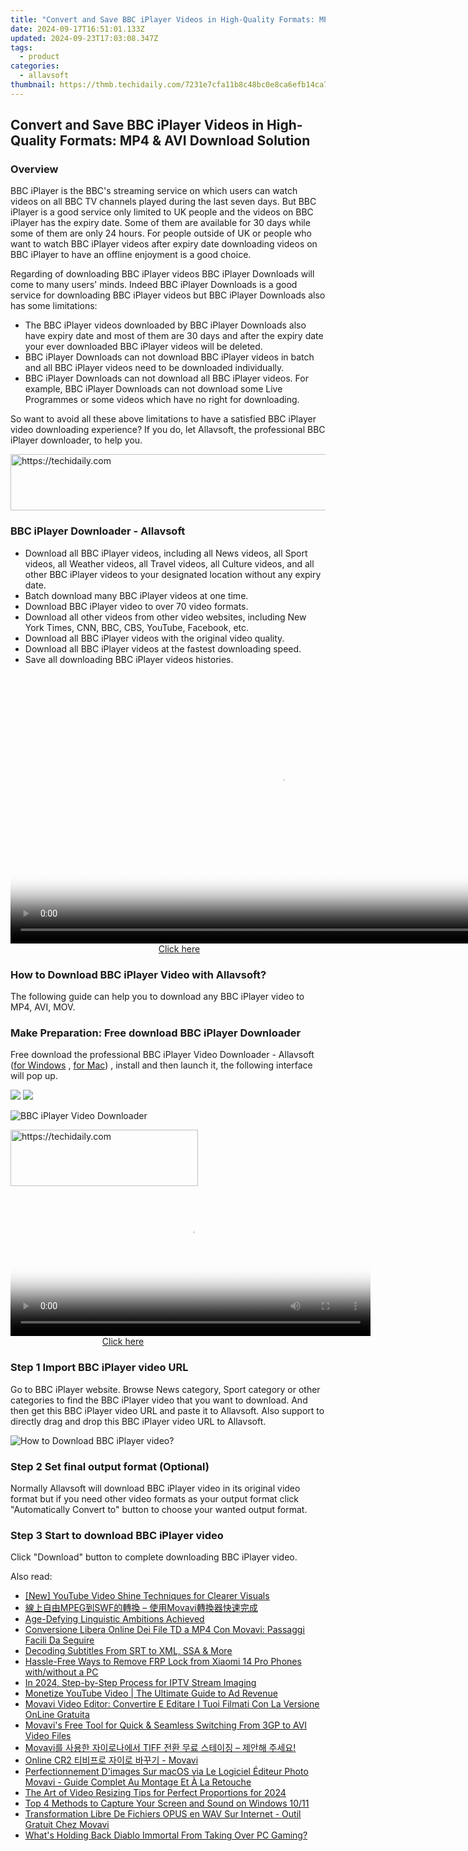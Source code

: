 ```yaml
---
title: "Convert and Save BBC iPlayer Videos in High-Quality Formats: MP4 & AVI Download Solution"
date: 2024-09-17T16:51:01.133Z
updated: 2024-09-23T17:03:08.347Z
tags:
  - product
categories:
  - allavsoft
thumbnail: https://thmb.techidaily.com/7231e7cfa11b8c48bc0e8ca6efb14ca7e0a26276b7faf838f32af6539b7e71cf.jpg
---
```


## Convert and Save BBC iPlayer Videos in High-Quality Formats: MP4 & AVI Download Solution

### Overview

BBC iPlayer is the BBC's streaming service on which users can watch videos on all BBC TV channels played during the last seven days. But BBC iPlayer is a good service only limited to UK people and the videos on BBC iPlayer has the expiry date. Some of them are available for 30 days while some of them are only 24 hours. For people outside of UK or people who want to watch BBC iPlayer videos after expiry date downloading videos on BBC iPlayer to have an offline enjoyment is a good choice.

Regarding of downloading BBC iPlayer videos BBC iPlayer Downloads will come to many users' minds. Indeed BBC iPlayer Downloads is a good service for downloading BBC iPlayer videos but BBC iPlayer Downloads also has some limitations:

* The BBC iPlayer videos downloaded by BBC iPlayer Downloads also have expiry date and most of them are 30 days and after the expiry date your ever downloaded BBC iPlayer videos will be deleted.
* BBC iPlayer Downloads can not download BBC iPlayer videos in batch and all BBC iPlayer videos need to be downloaded individually.
* BBC iPlayer Downloads can not download all BBC iPlayer videos. For example, BBC iPlayer Downloads can not download some Live Programmes or some videos which have no right for downloading.

So want to avoid all these above limitations to have a satisfied BBC iPlayer video downloading experience? If you do, let Allavsoft, the professional BBC iPlayer downloader, to help you.

<!-- affiliate ads begin -->
<a href="https://aligracehair.sjv.io/c/5597632/1886048/19272" target="_top" id="1886048">
  <img src="//a.impactradius-go.com/display-ad/19272-1886048" border="0" alt="https://techidaily.com" width="728" height="90"/>
</a>
<img height="0" width="0" src="https://aligracehair.sjv.io/i/5597632/1886048/19272" style="position:absolute;visibility:hidden;" border="0" />
<!-- affiliate ads end -->

### BBC iPlayer Downloader - Allavsoft

* Download all BBC iPlayer videos, including all News videos, all Sport videos, all Weather videos, all Travel videos, all Culture videos, and all other BBC iPlayer videos to your designated location without any expiry date.
* Batch download many BBC iPlayer videos at one time.
* Download BBC iPlayer video to over 70 video formats.
* Download all other videos from other video websites, including New York Times, CNN, BBC, CBS, YouTube, Facebook, etc.
* Download all BBC iPlayer videos with the original video quality.
* Download all BBC iPlayer videos at the fastest downloading speed.
* Save all downloading BBC iPlayer videos histories.

<!-- affiliate ads begin -->
<span id="1424531">
					<video width="864" height="NaN" style="cursor:pointer"
           poster="//a.impactradius-go.com/display-clicktoplayimage/1424531.png"
           onclick="if(!this.playClicked){this.play();this.setAttribute('controls',true);this.playClicked=true;}">
	   <source src="//a.impactradius-go.com/display-ad/16446-1424531">
	   <img src="//a.impactradius-go.com/display-clicktoplayimage/1424531.png" style="border: none; height: 100%; width: 100%; object-fit: contain">
	</video>
	<div style="width:540px;text-align:center"><a href="javascript:window.open(decodeURIComponent('https%3A%2F%2Flaganoo.pxf.io%2Fc%2F5597632%2F1424531%2F16446'), '_blank');void(0);">Click here</a></div>
</span>
<img height="0" width="0" src="https://imp.pxf.io/i/5597632/1424531/16446" style="position:absolute;visibility:hidden;" border="0" />
<!-- affiliate ads end -->

### How to Download BBC iPlayer Video with Allavsoft?

The following guide can help you to download any BBC iPlayer video to MP4, AVI, MOV.

### Make Preparation: Free download BBC iPlayer Downloader

Free download the professional BBC iPlayer Video Downloader - Allavsoft ([for Windows](https://tools.techidaily.com/allavsoft/products/) , [for Mac](https://tools.techidaily.com/allavsoft/products/)) , install and then launch it, the following interface will pop up.

[![](https://www.allavsoft.com/how-to/../images/how-to/free-download-win.jpg)](https://tools.techidaily.com/allavsoft/products/) [![](https://www.allavsoft.com/how-to/../images/how-to/free-download-mac.jpg)](https://tools.techidaily.com/allavsoft/products/)

![BBC iPlayer Video Downloader](https://www.allavsoft.com/how-to/../images/allavsoft/screen-shot-600.jpg)

<!-- affiliate ads begin -->
<a href="https://aligracehair.sjv.io/c/5597632/2027190/19272" target="_top" id="2027190">
  <img src="//a.impactradius-go.com/display-ad/19272-2027190" border="0" alt="https://techidaily.com" width="300" height="90"/>
</a>
<img height="0" width="0" src="https://aligracehair.sjv.io/i/5597632/2027190/19272" style="position:absolute;visibility:hidden;" border="0" />
<!-- affiliate ads end -->

<!-- affiliate ads begin -->
<span id="1983573">
					<video width="576" height="240" style="cursor:pointer"
           poster="//a.impactradius-go.com/display-clicktoplayimage/1983573.png"
           onclick="if(!this.playClicked){this.play();this.setAttribute('controls',true);this.playClicked=true;}">
	   <source src="//a.impactradius-go.com/display-ad/22993-1983573">
	   <img src="//a.impactradius-go.com/display-clicktoplayimage/1983573.png" style="border: none; height: 100%; width: 100%; object-fit: contain">
	</video>
	<div style="width:360px;text-align:center"><a href="javascript:window.open(decodeURIComponent('https%3A%2F%2Fhomestyler.sjv.io%2Fc%2F5597632%2F1983573%2F22993'), '_blank');void(0);">Click here</a></div>
</span>
<img height="0" width="0" src="https://imp.pxf.io/i/5597632/1983573/22993" style="position:absolute;visibility:hidden;" border="0" />
<!-- affiliate ads end -->

### Step 1 Import BBC iPlayer video URL

Go to BBC iPlayer website. Browse News category, Sport category or other categories to find the BBC iPlayer video that you want to download. And then get this BBC iPlayer video URL and paste it to Allavsoft. Also support to directly drag and drop this BBC iPlayer video URL to Allavsoft.

![How to Download BBC iPlayer video?](https://www.allavsoft.com/how-to/../images/how-to/download-rtmp-video/download-rtmp-video.jpg)

### Step 2 Set final output format (Optional)

Normally Allavsoft will download BBC iPlayer video in its original video format but if you need other video formats as your output format click "Automatically Convert to" button to choose your wanted output format.

### Step 3 Start to download BBC iPlayer video

Click "Download" button to complete downloading BBC iPlayer video.

<ins class="adsbygoogle"
     style="display:block"
     data-ad-format="autorelaxed"
     data-ad-client="ca-pub-7571918770474297"
     data-ad-slot="1223367746"></ins>

<ins class="adsbygoogle"
     style="display:block"
     data-ad-client="ca-pub-7571918770474297"
     data-ad-slot="8358498916"
     data-ad-format="auto"
     data-full-width-responsive="true"></ins>

<span class="atpl-alsoreadstyle">Also read:</span>
<div><ul>
<li><a href="https://youtube-blog.techidaily.com/outube-video-shine-techniques-for-clearer-visuals/"><u>[New] YouTube Video Shine Techniques for Clearer Visuals</u></a></li>
<li><a href="https://win-premium.techidaily.com/mpegswf-movavi/"><u>線上自由MPEG到SWF的轉換 – 使用Movavi轉換器快速完成</u></a></li>
<li><a href="https://mondly-stories.techidaily.com/1719580724314-age-defying-linguistic-ambitions-achieved/"><u>Age-Defying Linguistic Ambitions Achieved</u></a></li>
<li><a href="https://win-premium.techidaily.com/conversione-libera-online-dei-file-td-a-mp4-con-movavi-passaggi-facili-da-seguire/"><u>Conversione Libera Online Dei File TD a MP4 Con Movavi: Passaggi Facili Da Seguire</u></a></li>
<li><a href="https://extra-information.techidaily.com/decoding-subtitles-from-srt-to-xml-ssa-and-more/"><u>Decoding Subtitles From SRT to XML, SSA & More</u></a></li>
<li><a href="https://bypass-frp.techidaily.com/hassle-free-ways-to-remove-frp-lock-from-xiaomi-14-pro-phones-withwithout-a-pc-by-drfone-android/"><u>Hassle-Free Ways to Remove FRP Lock from Xiaomi 14 Pro Phones with/without a PC</u></a></li>
<li><a href="https://screen-mirroring-recording.techidaily.com/in-2024-step-by-step-process-for-iptv-stream-imaging/"><u>In 2024, Step-by-Step Process for IPTV Stream Imaging</u></a></li>
<li><a href="https://youtube-data.techidaily.com/ize-youtube-video-the-ultimate-guide-to-ad-revenue/"><u>Monetize YouTube Video | The Ultimate Guide to Ad Revenue</u></a></li>
<li><a href="https://win-premium.techidaily.com/movavi-video-editor-convertire-e-editare-i-tuoi-filmati-con-la-versione-online-gratuita/"><u>Movavi Video Editor: Convertire E Editare I Tuoi Filmati Con La Versione OnLine Gratuita</u></a></li>
<li><a href="https://win-premium.techidaily.com/movavis-free-tool-for-quick-and-seamless-switching-from-3gp-to-avi-video-files/"><u>Movavi's Free Tool for Quick & Seamless Switching From 3GP to AVI Video Files</u></a></li>
<li><a href="https://win-premium.techidaily.com/movavi-tiff/"><u>Movavi를 사용한 자이로나에서 TIFF 전환 무료 스테이징 – 제안해 주세요!</u></a></li>
<li><a href="https://win-premium.techidaily.com/online-cr2-movavi/"><u>Online CR2 티비프로 자이로 바꾸기 - Movavi</u></a></li>
<li><a href="https://win-premium.techidaily.com/perfectionnement-dimages-sur-macos-via-le-logiciel-editeur-photo-movavi-guide-complet-au-montage-et-a-la-retouche/"><u>Perfectionnement D'images Sur macOS via Le Logiciel Éditeur Photo Movavi - Guide Complet Au Montage Et À La Retouche</u></a></li>
<li><a href="https://video-content-creator.techidaily.com/the-art-of-video-resizing-tips-for-perfect-proportions-for-2024/"><u>The Art of Video Resizing Tips for Perfect Proportions for 2024</u></a></li>
<li><a href="https://win-forum.techidaily.com/top-4-methods-to-capture-your-screen-and-sound-on-windows-1011/"><u>Top 4 Methods to Capture Your Screen and Sound on Windows 10/11</u></a></li>
<li><a href="https://win-premium.techidaily.com/transformation-libre-de-fichiers-opus-en-wav-sur-internet-outil-gratuit-chez-movavi/"><u>Transformation Libre De Fichiers OPUS en WAV Sur Internet - Outil Gratuit Chez Movavi</u></a></li>
<li><a href="https://program-issues.techidaily.com/whats-holding-back-diablo-immortal-from-taking-over-pc-gaming/"><u>What's Holding Back Diablo Immortal From Taking Over PC Gaming?</u></a></li>
</ul></div>

